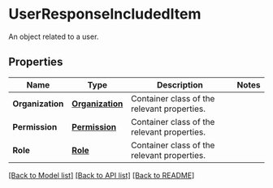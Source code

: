 # UserResponseIncludedItem

An object related to a user.

## Properties
Name | Type | Description | Notes
------------ | ------------- | ------------- | -------------
**Organization** | [**Organization**](Organization.md) | Container class of the relevant properties. |
**Permission** | [**Permission**](Permission.md) | Container class of the relevant properties. |
**Role** | [**Role**](Role.md) | Container class of the relevant properties. |

[[Back to Model list]](README.md#documentation-for-models) [[Back to API list]](README.md#documentation-for-api-endpoints) [[Back to README]](README.md)


